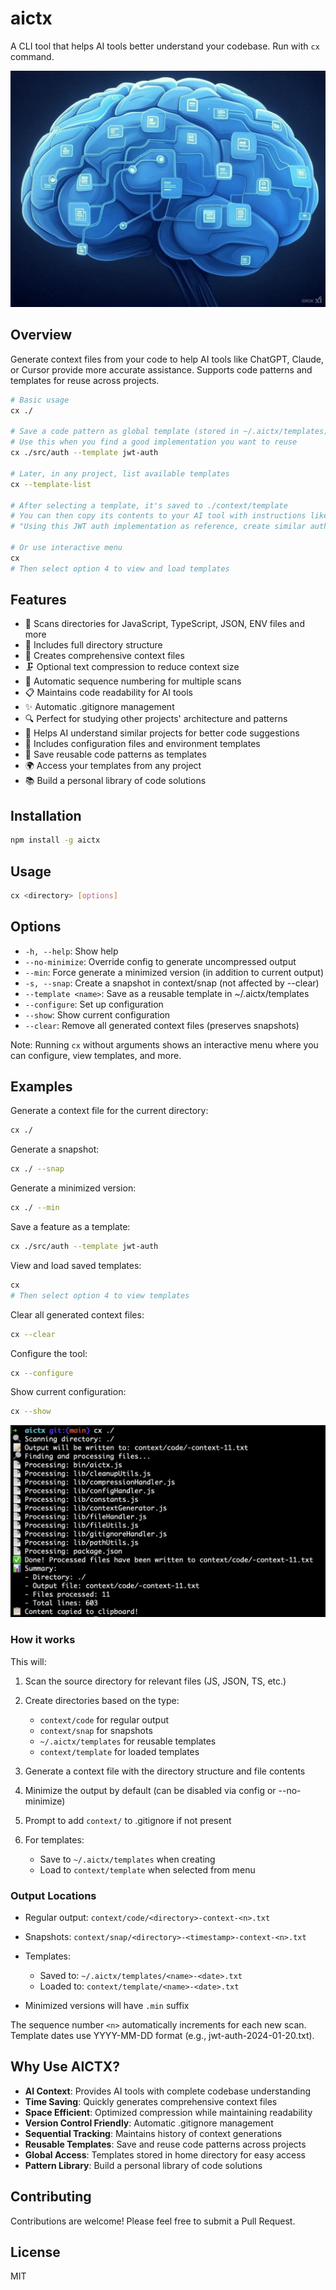 # aictx

A CLI tool that helps AI tools better understand your codebase. Run with `cx` command.

![AICTX Brain](static/brain.jpg)

## Overview

Generate context files from your code to help AI tools like ChatGPT, Claude, or Cursor provide more accurate assistance. Supports code patterns and templates for reuse across projects.

```bash
# Basic usage
cx ./

# Save a code pattern as global template (stored in ~/.aictx/templates)
# Use this when you find a good implementation you want to reuse
cx ./src/auth --template jwt-auth

# Later, in any project, list available templates
cx --template-list

# After selecting a template, it's saved to ./context/template
# You can then copy its contents to your AI tool with instructions like:
# "Using this JWT auth implementation as reference, create similar auth for my project"

# Or use interactive menu
cx
# Then select option 4 to view and load templates
```

## Features

- 📁 Scans directories for JavaScript, TypeScript, JSON, ENV files and more
- 🌳 Includes full directory structure
- 📝 Creates comprehensive context files
- 🗜️ Optional text compression to reduce context size
- 🔄 Automatic sequence numbering for multiple scans
- 📋 Maintains code readability for AI tools
- ✨ Automatic .gitignore management
- 🔍 Perfect for studying other projects' architecture and patterns
- 🎯 Helps AI understand similar projects for better code suggestions
- 🔐 Includes configuration files and environment templates
- 💾 Save reusable code patterns as templates
- 🌍 Access your templates from any project
- 📚 Build a personal library of code solutions

## Installation

```bash
npm install -g aictx
```

## Usage

```bash
cx <directory> [options]
```

## Options

- `-h, --help`: Show help
- `--no-minimize`: Override config to generate uncompressed output
- `--min`: Force generate a minimized version (in addition to current output)
- `-s, --snap`: Create a snapshot in context/snap (not affected by --clear)
- `--template <name>`: Save as a reusable template in ~/.aictx/templates
- `--configure`: Set up configuration
- `--show`: Show current configuration
- `--clear`: Remove all generated context files (preserves snapshots)

Note: Running `cx` without arguments shows an interactive menu where you can configure, view templates, and more.

## Examples

Generate a context file for the current directory:
```bash
cx ./
```

Generate a snapshot:
```bash
cx ./ --snap
```

Generate a minimized version:
```bash
cx ./ --min
```

Save a feature as a template:
```bash
cx ./src/auth --template jwt-auth
```

View and load saved templates:
```bash
cx
# Then select option 4 to view templates
```

Clear all generated context files:
```bash
cx --clear
```

Configure the tool:
```bash
cx --configure
```

Show current configuration:
```bash
cx --show
```

![AICTX Example](static/example.png)

### How it works

This will:

1. Scan the source directory for relevant files (JS, JSON, TS, etc.)
2. Create directories based on the type:
   - `context/code` for regular output
   - `context/snap` for snapshots
   - `~/.aictx/templates` for reusable templates
   - `context/template` for loaded templates

3. Generate a context file with the directory structure and file contents
4. Minimize the output by default (can be disabled via config or --no-minimize)
5. Prompt to add `context/` to .gitignore if not present
6. For templates:
   - Save to `~/.aictx/templates` when creating
   - Load to `context/template` when selected from menu

### Output Locations

- Regular output: `context/code/<directory>-context-<n>.txt`
- Snapshots: `context/snap/<directory>-<timestamp>-context-<n>.txt`
- Templates:
   - Saved to: `~/.aictx/templates/<name>-<date>.txt`
   - Loaded to: `context/template/<name>-<date>.txt`

- Minimized versions will have `.min` suffix

The sequence number `<n>` automatically increments for each new scan.
Template dates use YYYY-MM-DD format (e.g., jwt-auth-2024-01-20.txt).

## Why Use AICTX?

- **AI Context**: Provides AI tools with complete codebase understanding
- **Time Saving**: Quickly generates comprehensive context files
- **Space Efficient**: Optimized compression while maintaining readability
- **Version Control Friendly**: Automatic .gitignore management
- **Sequential Tracking**: Maintains history of context generations
- **Reusable Templates**: Save and reuse code patterns across projects
- **Global Access**: Templates stored in home directory for easy access
- **Pattern Library**: Build a personal library of code solutions

## Contributing

Contributions are welcome! Please feel free to submit a Pull Request.

## License

MIT

